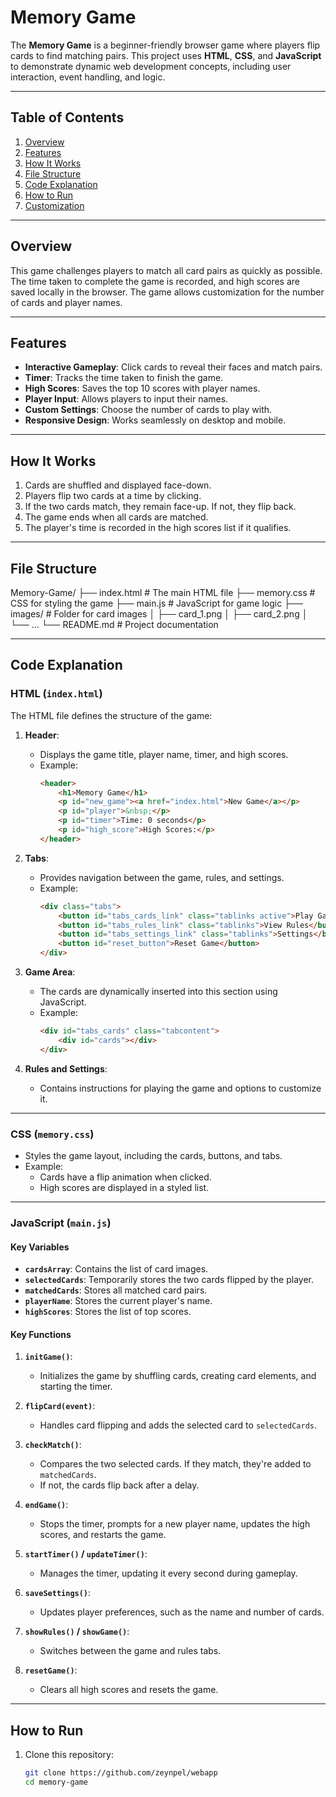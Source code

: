 # Memory Game

The **Memory Game** is a beginner-friendly browser game where players flip cards to find matching pairs. This project uses **HTML**, **CSS**, and **JavaScript** to demonstrate dynamic web development concepts, including user interaction, event handling, and logic.

---

## Table of Contents
1. [Overview](#overview)
2. [Features](#features)
3. [How It Works](#how-it-works)
4. [File Structure](#file-structure)
5. [Code Explanation](#code-explanation)
6. [How to Run](#how-to-run)
7. [Customization](#customization)

---

## Overview

This game challenges players to match all card pairs as quickly as possible. The time taken to complete the game is recorded, and high scores are saved locally in the browser. The game allows customization for the number of cards and player names.

---

## Features
- **Interactive Gameplay**: Click cards to reveal their faces and match pairs.
- **Timer**: Tracks the time taken to finish the game.
- **High Scores**: Saves the top 10 scores with player names.
- **Player Input**: Allows players to input their names.
- **Custom Settings**: Choose the number of cards to play with.
- **Responsive Design**: Works seamlessly on desktop and mobile.

---

## How It Works
1. Cards are shuffled and displayed face-down.
2. Players flip two cards at a time by clicking.
3. If the two cards match, they remain face-up. If not, they flip back.
4. The game ends when all cards are matched.
5. The player's time is recorded in the high scores list if it qualifies.

---

## File Structure

Memory-Game/ ├── index.html # The main HTML file ├── memory.css # CSS for styling the game ├── main.js # JavaScript for game logic ├── images/ # Folder for card images │ ├── card_1.png │ ├── card_2.png │ └── ... └── README.md # Project documentation


---

## Code Explanation

### **HTML (`index.html`)**
The HTML file defines the structure of the game:
1. **Header**:
   - Displays the game title, player name, timer, and high scores.
   - Example:
     ```html
     <header>
         <h1>Memory Game</h1>
         <p id="new_game"><a href="index.html">New Game</a></p>
         <p id="player">&nbsp;</p>
         <p id="timer">Time: 0 seconds</p>
         <p id="high_score">High Scores:</p>
     </header>
     ```

2. **Tabs**:
   - Provides navigation between the game, rules, and settings.
   - Example:
     ```html
     <div class="tabs">
         <button id="tabs_cards_link" class="tablinks active">Play Game</button>
         <button id="tabs_rules_link" class="tablinks">View Rules</button>
         <button id="tabs_settings_link" class="tablinks">Settings</button>
         <button id="reset_button">Reset Game</button>
     </div>
     ```

3. **Game Area**:
   - The cards are dynamically inserted into this section using JavaScript.
   - Example:
     ```html
     <div id="tabs_cards" class="tabcontent">
         <div id="cards"></div>
     </div>
     ```

4. **Rules and Settings**:
   - Contains instructions for playing the game and options to customize it.

---

### **CSS (`memory.css`)**
- Styles the game layout, including the cards, buttons, and tabs.
- Example:
  - Cards have a flip animation when clicked.
  - High scores are displayed in a styled list.

---

### **JavaScript (`main.js`)**

#### Key Variables
- **`cardsArray`**: Contains the list of card images.
- **`selectedCards`**: Temporarily stores the two cards flipped by the player.
- **`matchedCards`**: Stores all matched card pairs.
- **`playerName`**: Stores the current player's name.
- **`highScores`**: Stores the list of top scores.

#### Key Functions

1. **`initGame()`**:
   - Initializes the game by shuffling cards, creating card elements, and starting the timer.

2. **`flipCard(event)`**:
   - Handles card flipping and adds the selected card to `selectedCards`.

3. **`checkMatch()`**:
   - Compares the two selected cards. If they match, they're added to `matchedCards`.
   - If not, the cards flip back after a delay.

4. **`endGame()`**:
   - Stops the timer, prompts for a new player name, updates the high scores, and restarts the game.

5. **`startTimer()` / `updateTimer()`**:
   - Manages the timer, updating it every second during gameplay.

6. **`saveSettings()`**:
   - Updates player preferences, such as the name and number of cards.

7. **`showRules()` / `showGame()`**:
   - Switches between the game and rules tabs.

8. **`resetGame()`**:
   - Clears all high scores and resets the game.

---

## How to Run
1. Clone this repository:
   ```bash
   git clone https://github.com/zeynpel/webapp
   cd memory-game
